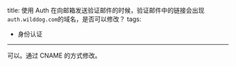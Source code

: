 title: 使用 Auth 在向邮箱发送验证邮件的时候，验证邮件中的链接会出现 `auth.wilddog.com`的域名，是否可以修改？
tags:
- 身份认证
---

可以。通过 CNAME 的方式修改。
